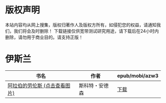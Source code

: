 # 版权声明

本站内容均从网上搜集，版权归著作人及版权方所有，如侵犯您的权益，请通知我们，我们将会及时删除！ 下载链接仅供宽带测试研究用途，请下载后在24小时内删除，请勿用于商业目的。请支持正版！

# 伊斯兰

| 书名 | 作者 | epub/mobi/azw3 |
| --- | --- | --- |
| [阿拉伯的劳伦斯 (点击查看图片)](https://www.dushupai.com/attachment/2024/06/06/f8197d6da8ca9081.jpg) | 斯科特・安德森 | [下载](https://url89.ctfile.com/f/31084289-1357032547-0e7048?p=8866) |
